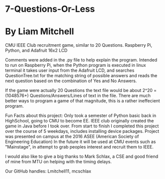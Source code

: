 # 7-Questions-Or-Less
# By Liam Mitchell
CMU IEEE Club recruitment game, similar to 20 Questions. Raspberry Pi, Python, and Adafruit 16x2 LCD

Comments were added in the .py file to help explain the program.
Intended to run on Raspberry Pi, when the Python program is executed in linux terminal it takes user input from the Adafruit LCD,
and searches QuestionTree.txt for the matching string of possible answers and reads the next question based on the 
combination of Yes and No Answers. 

If the game were actually 20 Questions the text file would be about 2^20 = (1048576+) Questions/Answers/Lines of text in the file. 
There are much better ways to program a game of that magnitude, this is a rather ineffecient program.


Fun Facts about this project: Only took a semester of Python basic back in HighSchool, going to CMU to become EE.
IEEE club originally created the game in Java before I took over. 
From start to finish I completed this project over the course of 5 weekdays, includes installing device packages.
Project was presented on campus at the 2016 ASEE (American Society of Engineering Education)
In the future it will be used at CMU events such as "Mainstage", in attempt to grab peoples interest and recruit them to IEEE.


I would also like to give a big thanks to Mark Schlax, a CSE and good friend of mine from MTU on helping with the timing delays.

Our GitHub handles: Lmitchell11, mcschlax
